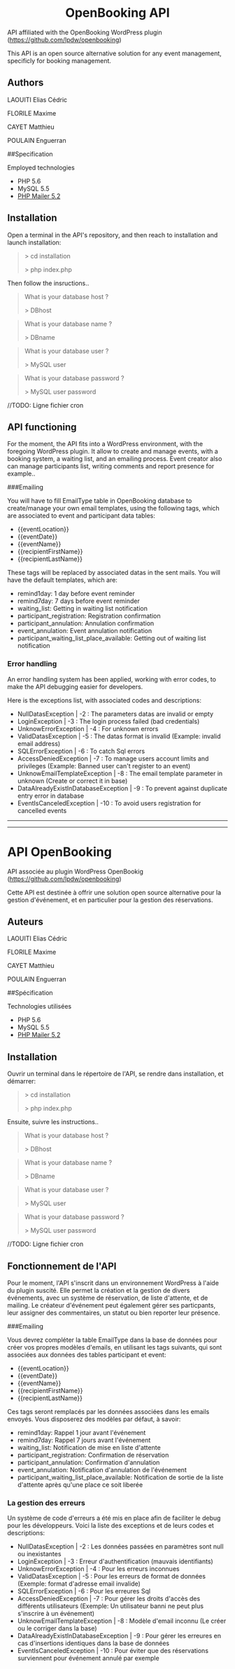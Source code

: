 # <center> OpenBooking API</center>


API affiliated with the OpenBooking WordPress plugin (https://github.com/lpdw/openbooking)

This API is an open source alternative solution for any event management, specificly for booking management.

## Authors

LAOUITI Elias Cédric

FLORILE Maxime

CAYET Matthieu

POULAIN Enguerran

##Specification

Employed technologies

- PHP 5.6
- MySQL 5.5
- [PHP Mailer 5.2](https://github.com/PHPMailer/PHPMailer/ "PHPMailer")

## Installation
Open a terminal in the API's repository, and then reach to installation and launch installation:
> \> cd installation
>
> \> php index.php

Then follow the insructions..
> What is your database host ?
>
> \> DBhost

> What is your database name ?
>
> \> DBname

> What is your database user ?
>
> \> MySQL user

> What is your database password ?
>
> \> MySQL user password

//TODO: Ligne fichier cron


## API functioning

For the moment, the API fits into a WordPress environment, with the foregoing WordPress plugin. It allow to create and manage events, with a booking system, a waiting list, and an emailing process. Event creator also can manage participants list, writing comments and report presence for example..

###Emailing


You will have to fill EmailType table in OpenBooking database to create/manage your own email templates, using the following tags, which are associated to event and participant data tables:

- {{eventLocation}}
- {{eventDate}}
- {{eventName}}
- {{recipientFirstName}}
- {{recipientLastName}}

These tags will be replaced by associated datas in the sent mails.
You will have the default templates, which are:

- remind1day: 1 day before event reminder
- remind7day: 7 days before event reminder
- waiting_list: Getting in waiting list notification
- participant_registration: Registration confirmation
- participant_annulation: Annulation confirmation
- event_annulation: Event annulation notification
- participant\_waiting\_list\_place_available: Getting out of waiting list notification

### Error handling

An error handling system has been applied, working with error codes, to make the API debugging easier for developers.

Here is the exceptions list, with associated codes and descriptions:

- NullDatasException | -2 : The parameters datas are invalid or empty
- LoginException | -3 : The login process failed (bad credentials)
- UnknowErrorException | -4 : For unknown errors
- ValidDatasException | -5 : The datas format is invalid (Example: invalid email address)
- SQLErrorException | -6 : To catch Sql errors
- AccessDeniedException | -7 : To manage users account limits and privileges (Example: Banned user can't register to an event)
- UnknowEmailTemplateException | -8 : The email template parameter in unknown (Create or correct it in base)
- DataAlreadyExistInDatabaseException | -9 : To prevent against duplicate entry error in database
- EventIsCanceledException | -10 : To avoid users registration for cancelled events

***
***

# API OpenBooking
API associée au plugin WordPress OpenBookig (https://github.com/lpdw/openbooking)

Cette API est destinée à offrir une solution open source alternative pour la gestion d'événement, et en particulier pour la gestion des réservations.

## Auteurs

LAOUITI Elias Cédric

FLORILE Maxime

CAYET Matthieu

POULAIN Enguerran

##Spécification

Technologies utilisées

- PHP 5.6
- MySQL 5.5
- [PHP Mailer 5.2](https://github.com/PHPMailer/PHPMailer/ "PHPMailer")

## Installation

Ouvrir un terminal dans le répertoire de l'API, se rendre dans installation, et démarrer:
> \> cd installation
>
> \> php index.php

Ensuite, suivre les instructions..
> What is your database host ?
>
> \> DBhost

> What is your database name ?
>
> \> DBname

> What is your database user ?
>
> \> MySQL user

> What is your database password ?
>
> \> MySQL user password

//TODO: Ligne fichier cron

## Fonctionnement de l'API

Pour le moment, l'API s'inscrit dans un environnement WordPress à l'aide du plugin suscité. Elle permet la création et la gestion de divers événements, avec un système de réservation, de liste d'attente, et de mailing. Le créateur d'événement peut également gérer ses particpants, leur assigner des commentaires, un statut ou bien reporter leur présence.

###Emailing

Vous devrez compléter la table EmailType dans la base de données pour créer vos propres modèles d'emails, en utilisant les tags suivants, qui sont associées aux données des tables participant et event:

- {{eventLocation}}
- {{eventDate}}
- {{eventName}}
- {{recipientFirstName}}
- {{recipientLastName}}

Ces tags seront remplacés par les données associées dans les emails envoyés.
Vous disposerez des modèles par défaut, à savoir:

- remind1day: Rappel 1 jour avant l'événement
- remind7day: Rappel 7 jours avant l'événement
- waiting_list: Notification de mise en liste d'attente
- participant_registration: Confirmation de réservation
- participant_annulation: Confirmation d'annulation
- event_annulation: Notification d'annulation de l'événement
- participant\_waiting\_list\_place_available: Notification de sortie de la liste d'attente après qu'une place ce soit liberée

### La gestion des erreurs

Un système de code d'erreurs a été mis en place afin de faciliter le debug pour les développeurs.
Voici la liste des exceptions et de leurs codes et descriptions:

- NullDatasException | -2 : Les données passées en paramètres sont null ou inexistantes
- LoginException | -3 : Erreur d'authentification (mauvais identifiants)
- UnknowErrorException | -4 : Pour les erreurs inconnues
- ValidDatasException | -5 : Pour les erreurs de format de données (Exemple: format d'adresse email invalide)
- SQLErrorException | -6 : Pour les erreures Sql
- AccessDeniedException | -7 : Pour gérer les droits d'accès des différents utilisateurs (Exemple: Un utilisateur banni ne peut plus s'inscrire à un événement)
- UnknowEmailTemplateException | -8 : Modèle d'email inconnu (Le créer ou le corriger dans la base)
- DataAlreadyExistInDatabaseException | -9 : Pour gérer les erreures en cas d'insertions identiques dans la base de données
- EventIsCanceledException | -10 : Pour éviter que des réservations surviennent pour événement annulé par exemple